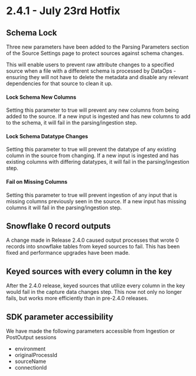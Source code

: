 # 2.4.1 - July 23rd Hotfix

## Schema Lock

Three new parameters have been added to the Parsing Parameters section of the Source Settings page to protect sources against schema changes.

This will enable users to prevent raw attribute changes to a specified source when a file with a different schema is processed by DataOps - ensuring they will not have to delete the metadata and disable any relevant dependencies for that source to clean it up.

#### Lock Schema New Columns

Setting this parameter to true will prevent any new columns from being added to the source. If a new input is ingested and has new columns to add to the schema, it will fail in the parsing/ingestion step.

#### Lock Schema Datatype Changes

Setting this parameter to true will prevent the datatype of any existing column in the source from changing. If a new input is ingested and has existing columns with differing datatypes, it will fail in the parsing/ingestion step.

#### Fail on Missing Columns

Setting this parameter to true will prevent ingestion of any input that is missing columns previously seen in the source. If a new input has missing columns it will fail in the parsing/ingestion step.

## Snowflake 0 record outputs

A change made in Release 2.4.0 caused output processes that wrote 0 records into snowflake tables from keyed sources to fail. This has been fixed and performance upgrades have been made.

## Keyed sources with every column in the key

After the 2.4.0 release, keyed sources that utilize every column in the key would fail in the capture data changes step. This now not only no longer fails, but works more efficiently than in pre-2.4.0 releases.

## SDK parameter accessibility

We have made the following parameters accessible from Ingestion or PostOutput sessions

* environment 
* originalProcessId
* sourceName
* connectionId



